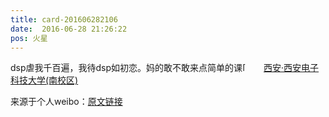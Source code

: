 ```yaml
---
title: card-201606282106
date:  2016-06-28 21:26:22
pos: 火星
---
```

dsp虐我千百遍，我待dsp如初恋。妈的敢不敢来点简单的课<span class="url-icon"><img alt=[泪] src="https://h5.sinaimg.cn/m/emoticon/icon/default/d_lei-4cdf6ee412.png" style="width:1em; height:1em;" /></span> <a  href="http://weibo.com/p/100101B2094656D26DA0F44892" data-hide=""><span class='url-icon'><img style='width: 1rem;height: 1rem' src='https://h5.sinaimg.cn/upload/2015/09/25/3/timeline_card_small_location_default.png'></span><span class="surl-text">西安·西安电子科技大学(南校区)</span></a> 

来源于个人weibo：[原文链接](https://m.weibo.cn/status/DCn9k9Pa5?mblogid=DCn9k9Pa5)